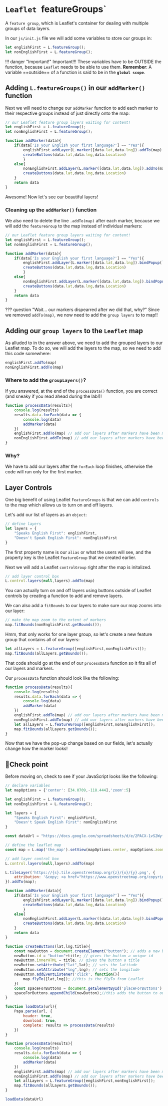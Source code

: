 
# `Leaflet `featureGroups`
A `feature group`, which is Leaflet's container for dealing with multiple groups of data layers.


In our `js/init.js` file we will add some variables to store our groups in: 
```js
let englishFirst = L.featureGroup();
let nonEnglishFirst = L.featureGroup();
```

!!! danger "Important!"
    Important!!! These variables have to be OUTSIDE the function, because `Leaflet` needs to be able to use them. **Remember**: A variable ==outside== of a function is said to be in the **`global scope`**.

## Adding `L.featureGroups()` in our `addMarker()` function

Next we will need to change our `addMarker` function to add each marker to their respective groups instead of just directly onto the map:

```js
// our Leaflet feature group layers waiting for content!
let englishFirst = L.featureGroup();
let nonEnglishFirst = L.featureGroup();

function addMarker(data){
    if(data['Is your English your first language?'] == "Yes"){
        englishFirst.addLayer(L.marker([data.lat,data.lng]).addTo(map).bindPopup(`<h2>Speak English fluently</h2>`))
        createButtons(data.lat,data.lng,data.Location)
        }
    else{
        nonEnglishFirst.addLayer(L.marker([data.lat,data.lng]).addTo(map).bindPopup(`<h2>Speak other languages</h2>`))
        createButtons(data.lat,data.lng,data.Location)
    }
    return data
}
```

Awesome! Now let's see our beautiful layers!

### Cleaning up the `addMarker()` function

We also need to delete the line `.addTo(map)` after each marker, because we will add the `featureGroup` to the map instead of individual markers:

```js hl_lines="7 11"
// our Leaflet feature group layers waiting for content!
let englishFirst = L.featureGroup();
let nonEnglishFirst = L.featureGroup();

function addMarker(data){
    if(data['Is your English your first language?'] == "Yes"){
        englishFirst.addLayer(L.marker([data.lat,data.lng]).bindPopup(`<h2>Speak English fluently</h2>`))
        createButtons(data.lat,data.lng,data.Location)
        }
    else{
        nonEnglishFirst.addLayer(L.marker([data.lat,data.lng]).bindPopup(`<h2>Speak other languages</h2>`))
        createButtons(data.lat,data.lng,data.Location)
    }
    return data
}
```

??? question "Wait... our markers dispearred after we did that, why?"
    Since we removed `addTo(map)`, we now need to add the `group layers` to to map!!

## Adding our `group layers` to the `Leaflet` map

As alluded to in the answer above, we need to add the grouped layers to our Leaflet map. To do so, we will add the layers to the map, so we need to add this code somewhere:

``` js
englishFirst.addTo(map)
nonEnglishFirst.addTo(map)
```

### Where to add the `groupLayers()`?

If you answered, at the end of the `processData()` function, you are correct (and sneaky if you read ahead during the lab!)!

```js
function processData(results){
    console.log(results)
    results.data.forEach(data => {
        console.log(data)
        addMarker(data)
    })
    englishFirst.addTo(map) // add our layers after markers have been made
    nonEnglishFirst.addTo(map) // add our layers after markers have been made  
}
```

### Why?

We have to add our layers after the `forEach` loop finishes, otherwise the code will run only for the first marker.

## Layer Controls
One big benefit of using Leaflet `FeatureGroups` is that we can add `controls` to the map which allows us to turn on and off layers.

Let's add our list of layers as an `object`:
```js
// define layers
let layers = {
	"Speaks English First": englishFirst,
	"Doesn't Speak English First": nonEnglishFirst
}
```

The first property name is our `alias` or what the users will see, and the property key is the Leaflet `FeatureGroup` that we created earlier.

Next we will add a Leaflet `controlGroup` right after the map is initalized.

```js
// add layer control box
L.control.layers(null,layers).addTo(map)
```

You can actually turn on and off layers using buttons outside of Leaflet controls by creating a function to add and remove layers.

We can also add a `fitBounds` to our layers to make sure our map zooms into our layer:

```js
// make the map zoom to the extent of markers
map.fitBounds(nonEnglishFirst.getBounds());
```

Hmm, that only works for one layer group, so let's create a new feature group that contains all of our layers:

```js
let allLayers = L.featureGroup([englishFirst,nonEnglishFirst]);
map.fitBounds(allLayers.getBounds());     
```

That code should go at the end of our `processData` function so it fits all of our layers and markers.

Our `processData` function should look like the following:

```js
function processData(results){
    console.log(results)
    results.data.forEach(data => {
        console.log(data)
        addMarker(data)
    })
    englishFirst.addTo(map) // add our layers after markers have been made
    nonEnglishFirst.addTo(map) // add our layers after markers have been made  
    let allLayers = L.featureGroup([englishFirst,nonEnglishFirst]);
    map.fitBounds(allLayers.getBounds());
}
```

Now that we have the pop-up change based on our fields, let's actually change how the marker looks!

## 🏁Check point

Before moving on, check to see if your JavaScript looks like the following:

```js title="js/init.js" linenums="1" hl_lines="4-5 17-18 26 30 63-66"
// declare variables
let mapOptions = {'center': [34.0709,-118.444],'zoom':5}

let englishFirst = L.featureGroup();
let nonEnglishFirst = L.featureGroup();

let layers = {
	"Speaks English First": englishFirst,
	"Doesn't Speak English First": nonEnglishFirst
}

const dataUrl = "https://docs.google.com/spreadsheets/d/e/2PACX-1vS2WyfKTyZJ-_ja3GGrxoAXwranavyDGXYsxeFUO4nvHpCJrkKhChymXQqUEyhdGLnz9VN6BJv5tOjp/pub?gid=1560504149&single=true&output=csv"

// define the leaflet map
const map = L.map('the_map').setView(mapOptions.center, mapOptions.zoom);

// add layer control box
L.control.layers(null,layers).addTo(map)

L.tileLayer('https://{s}.tile.openstreetmap.org/{z}/{x}/{y}.png', {
    attribution: '&copy; <a href="https://www.openstreetmap.org/copyright">OpenStreetMap</a> contributors'
}).addTo(map);

function addMarker(data){
    if(data['Is your English your first language?'] == "Yes"){
        englishFirst.addLayer(L.marker([data.lat,data.lng]).bindPopup(`<h2>Speak English fluently</h2>`))
        createButtons(data.lat,data.lng,data.Location)
        }
    else{
        nonEnglishFirst.addLayer(L.marker([data.lat,data.lng]).bindPopup(`<h2>Speak other languages</h2>`))
        createButtons(data.lat,data.lng,data.Location)
    }
    return data
}

function createButtons(lat,lng,title){
    const newButton = document.createElement("button"); // adds a new button
    newButton.id = "button"+title; // gives the button a unique id
    newButton.innerHTML = title; // gives the button a title
    newButton.setAttribute("lat",lat); // sets the latitude 
    newButton.setAttribute("lng",lng); // sets the longitude 
    newButton.addEventListener('click', function(){
        map.flyTo([lat,lng]); //this is the flyTo from Leaflet
    })
    const spaceForButtons = document.getElementById('placeForButtons')
    spaceForButtons.appendChild(newButton);//this adds the button to our page.
}

function loadData(url){
    Papa.parse(url, {
        header: true,
        download: true,
        complete: results => processData(results)
    })
}

function processData(results){
    console.log(results)
    results.data.forEach(data => {
        console.log(data)
        addMarker(data)
    })
    englishFirst.addTo(map) // add our layers after markers have been made
    nonEnglishFirst.addTo(map) // add our layers after markers have been made  
    let allLayers = L.featureGroup([englishFirst,nonEnglishFirst]);
    map.fitBounds(allLayers.getBounds());
}

loadData(dataUrl)
```